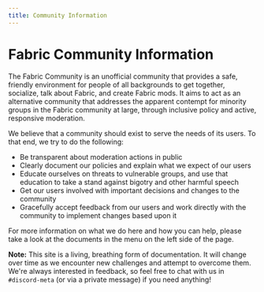 ```yaml
---
title: Community Information
---
```


# Fabric Community Information

The Fabric Community is an unofficial community that provides a safe, friendly environment for people of all backgrounds
to get together, socialize, talk about Fabric, and create Fabric mods. It aims to act as an alternative community that
addresses the apparent contempt for minority groups in the Fabric community at large, through inclusive policy and
active, responsive moderation.

We believe that a community should exist to serve the needs of its users. To that end, we try to do the following:

* Be transparent about moderation actions in public
* Clearly document our policies and explain what we expect of our users
* Educate ourselves on threats to vulnerable groups, and use that education to take a stand against bigotry and other
  harmful speech
* Get our users involved with important decisions and changes to the community
* Gracefully accept feedback from our users and work directly with the community to implement changes based upon it

For more information on what we do here and how you can help, please take a look at the documents in the menu on the
left side of the page.

**Note:** This site is a living, breathing form of documentation. It will change over time as we encounter new 
challenges and attempt to overcome them. We're always interested in feedback, so feel free to chat with us in
`#discord-meta` (or via a private message) if you need anything!
